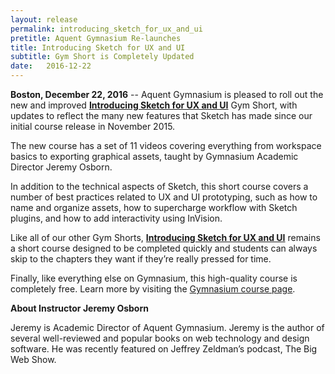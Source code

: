 ```yaml
---
layout: release
permalink: introducing_sketch_for_ux_and_ui
pretitle: Aquent Gymnasium Re-launches
title: Introducing Sketch for UX and UI
subtitle: Gym Short is Completely Updated
date:   2016-12-22
---
```


**Boston, December 22, 2016** -- Aquent Gymnasium is pleased to roll out the new and improved [**Introducing Sketch for UX and UI**](http://bit.ly/GYM_SketchNew) Gym Short, with updates to reflect the many new features that Sketch has made since our initial course release in November 2015.

The new course has a set of 11 videos covering everything from workspace basics to exporting graphical assets, taught by Gymnasium Academic Director Jeremy Osborn.

In addition to the technical aspects of Sketch, this short course covers a number of best practices related to UX and UI prototyping, such as how to name and organize assets, how to supercharge workflow with Sketch plugins, and how to add interactivity using InVision.

Like all of our other Gym Shorts, [**Introducing Sketch for UX and UI**](http://bit.ly/GYM_SketchNew)
remains a short course designed to be completed quickly and students can always skip to the chapters they want if they’re really pressed for time.

Finally, like everything else on Gymnasium, this high-quality course is completely free. Learn more by visiting the [Gymnasium course page](http://bit.ly/GYM_SketchNew).

**About Instructor Jeremy Osborn**

Jeremy is Academic Director of Aquent Gymnasium. Jeremy is the author of several well-reviewed and popular books on web technology and design software. He was recently featured on Jeffrey Zeldman’s podcast, The Big Web Show.
